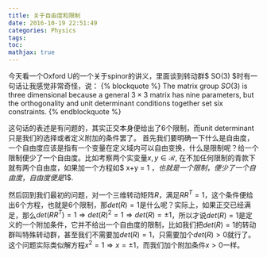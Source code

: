 ```yaml
---
title: 关于自由度和限制
date: 2016-10-19 22:51:49
categories: Physics
tags: 
toc:
mathjax: true
---
```

今天看一个Oxford U的一个关于spinor的讲义，里面谈到转动群$ SO(3) $时有一句话让我感觉非常奇怪，说：
{% blockquote %}
The matrix group $SO(3)$ is three dimensional because a general $3\times 3$ matrix has nine parameters, but the orthogonality and unit determinant conditions together set six constraints.
{% endblockquote %}

这句话的表述是有问题的，其实正交本身便给出了6个限制，而unit determinant只是我们的选择或者定义附加的条件罢了。
首先我们要明确一下什么是自由度，一个自由度应该是指有一个变量在定义域内可以自由变换，什么是限制呢？给一个限制便少了一个自由度。比如考察两个实变量$x,y \in \mathcal{R}$, 在不加任何限制的青款下就有两个自由度，如果加一个方程如$ x+y = 1 $，也就是一个限制，便少了一个自由度，自由度便是$1$.

然后回到我们最初的问题，对一个三维转动矩阵$R$，满足$RR^T=1$，这个条件便给出6个方程，也就是6个限制，那$det(R)=1$是什么呢？实际上，如果正交已经满足，那么$det(RR^T)=1 \Rightarrow det(R)^2=1 \Rightarrow det(R)= \pm 1$，所以才说$det(R)=1$是定义的一个附加条件，它并不给出一个自由度的限制，比如我们把$det(R)=1$的转动群叫特殊转动群，甚至我们不需要加$det(R)=1$，只需要加个$det(R)>0$就行了。这个问题实际类似解方程$x^2=1 \Rightarrow x= \pm 1$，而我们加个附加条件$x>0$一样。

